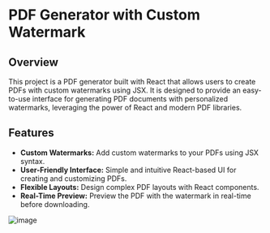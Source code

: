 # PDF Generator with Custom Watermark

## Overview

This project is a PDF generator built with React that allows users to create PDFs with custom watermarks using JSX. It is designed to provide an easy-to-use interface for generating PDF documents with personalized watermarks, leveraging the power of React and modern PDF libraries.

## Features

- **Custom Watermarks:** Add custom watermarks to your PDFs using JSX syntax.
- **User-Friendly Interface:** Simple and intuitive React-based UI for creating and customizing PDFs.
- **Flexible Layouts:** Design complex PDF layouts with React components.
- **Real-Time Preview:** Preview the PDF with the watermark in real-time before downloading.

  

![image](https://github.com/Chohankoti/JSX_To_PDF_With_WaterMark/assets/110148983/0702eebf-4659-4a2f-b6d1-7b0b72dbb0cc)
